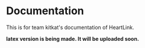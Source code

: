 # Documentation
This is for team kitkat's documentation of HeartLink.

**latex version is being made. It will be uploaded soon.**
